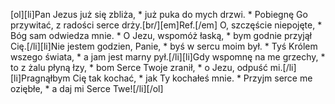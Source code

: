 [ol][li]Pan Jezus już się zbliża, * już puka do mych drzwi. * Pobiegnę Go przywitać, z radości serce drży.[br/][em]Ref.[/em] O, szczęście niepojęte, * Bóg sam odwiedza mnie. * O Jezu, wspomóż łaską, * bym godnie przyjął Cię.[/li][li]Nie jestem godzien, Panie, * byś w sercu moim był. * Tyś Królem wszego świata, * a jam jest marny pył.[/li][li]Gdy wspomnę na me grzechy, * to z żalu płyną łzy, * bom Serce Twoje zranił, * o Jezu, odpuść mi.[/li][li]Pragnąłbym Cię tak kochać, * jak Ty kochałeś mnie. * Przyjm serce me oziębłe, * a daj mi Serce Twe![/li][/ol]